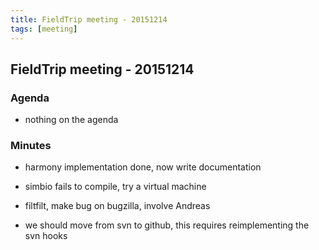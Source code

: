```yaml
---
title: FieldTrip meeting - 20151214
tags: [meeting]
---
```


## FieldTrip meeting - 20151214

### Agenda

*  nothing on the agenda

### Minutes

*  harmony implementation done, now write documentation

*  simbio fails to compile, try a virtual machine

*  filtfilt, make bug on bugzilla, involve Andreas

*  we should move from svn to github, this requires reimplementing the svn hooks
